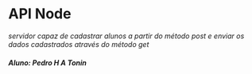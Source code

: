 # API Node
*servidor capaz de cadastrar alunos a partir do método post e enviar os dados cadastrados através do método get*

##### Aluno: Pedro H A Tonin
